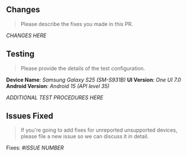 ## Changes

> Please describe the fixes you made in this PR.

*CHANGES HERE*

## Testing

> Please provide the details of the test configuration.

**Device Name**: *Samsung Galaxy S25 (SM-S931B)*
**UI Version**: *One UI 7.0*
**Android Version**: *Android 15 (API level 35)*

*ADDITIONAL TEST PROCEDURES HERE*

## Issues Fixed

> If you're going to add fixes for unreported unsupported devices, please file
> a new issue so we can discuss it in detail.

Fixes: *#ISSUE NUMBER*
